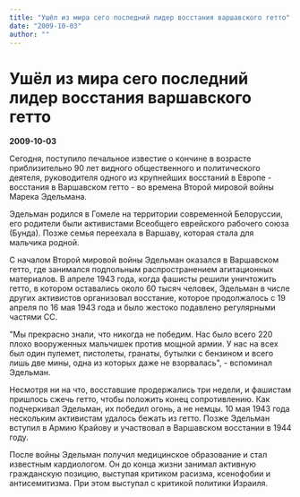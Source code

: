 ```yaml
---
title: "Ушёл из мира сего последний лидер восстания варшавского гетто"
date: "2009-10-03"
author: ""
---
```


# Ушёл из мира сего последний лидер восстания варшавского гетто

**2009-10-03** 

Сегодня, поступило печальное известие о кончине в возрасте приблизительно 90 лет видного общественного и политического деятеля, руководителя одного из крупнейших восстаний в Европе - восстания в Варшавском гетто - во времена Второй мировой войны Марека Эдельмана.

Эдельман родился в Гомеле на территории современной Белоруссии, его родители были активистами Всеобщего еврейского рабочего союза (Бунда). Позже семья переехала в Варшаву, которая стала для мальчика родной.

С началом Второй мировой войны Эдельман оказался в Варшавском гетто, где занимался подпольным распространением агитационных материалов. В апреле 1943 года, когда фашисты решили уничтожить гетто, в котором оставались около 60 тысяч человек, Эдельман в числе других активистов организовал восстание, которое продолжалось с 19 апреля по 16 мая 1943 года и было жестоко подавлено регулярными частями СС.

"Мы прекрасно знали, что никогда не победим. Нас было всего 220 плохо вооруженных мальчишек против мощной армии. У нас на всех был один пулемет, пистолеты, гранаты, бутылки с бензином и всего лишь две мины, одна из которых даже не взорвалась", - вспоминал Эдельман.

Несмотря ни на что, восставшие продержались три недели, и фашистам пришлось сжечь гетто, чтобы положить конец сопротивлению. Как подчеркивал Эдельман, их победил огонь, а не немцы. 10 мая 1943 года нескольким активистам удалось бежать из гетто. Позже Эдельман вступил в Армию Крайову и участвовал в Варшавском восстании в 1944 году.

После войны Эдельман получил медицинское образование и стал известным кардиологом. Он до конца жизни занимал активную гражданскую позицию, выступая критиком расизма, ксенофобии и антисемитизма. При этом выступал с критикой политики Израиля.